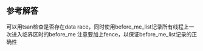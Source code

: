 ## 参考解答
可以用tsan检查是否存在data race，同时使用before_me_list记录所有线程上一次进入临界区时的before_me
注意要加上fence，以保证before_me_list记录的正确性
